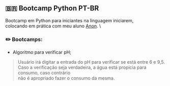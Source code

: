 ## 🇧🇷 Bootcamp Python PT-BR
Bootcamp em Python para iniciantes na linguagem iniciarem, \
colocando em prática com meu aluno [Anon](https://github.com/AnonAnonanoA). \
### ✏️ Bootcamps:
- Algoritmo para verificar pH;
> Usuário irá digitar a entrada do pH para verificar se está entre 6 e 9,5. \
> Caso a verificação seja verdadeira, a água está propícia para consumo, caso contrário \
> não é apropriado fazer o consumo da mesma.
